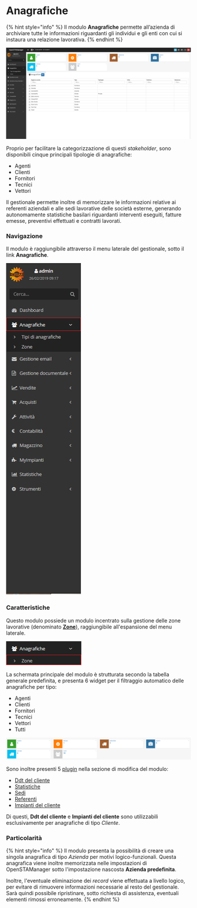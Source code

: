 # Anagrafiche

{% hint style="info" %}
Il modulo **Anagrafiche** permette all’azienda di archiviare tutte le informazioni riguardanti gli individui e gli enti con cui si instaura una relazione lavorativa.
{% endhint %}

![Screenshot Anagrafiche](../../../.gitbook/assets/interfacciaanagrafiche.PNG)

Proprio per facilitare la categorizzazione di questi _stakeholder_, sono disponibili cinque principali tipologie di anagrafiche:

* Agenti
* Clienti
* Fornitori
* Tecnici
* Vettori

Il gestionale permette inoltre di memorizzare le informazioni relative ai referenti aziendali e alle sedi lavorative delle società esterne, generando autonomamente statistiche basilari riguardanti interventi eseguiti, fatture emesse, preventivi effettuati e contratti lavorati.

### Navigazione

Il modulo è raggiungibile attraverso il menu laterale del gestionale, sotto il link **Anagrafiche**.

![](../../../.gitbook/assets/navigazioneanagrafiche.PNG)

### Caratteristiche

Questo modulo possiede un modulo incentrato sulla gestione delle zone lavorative \(denominato [**Zone**](zone.md)\), raggiungibile all'espansione del menu laterale.

![Navigazione Zone](../../../.gitbook/assets/navigazionezone%20%281%29%20%282%29%20%282%29.PNG)

La schermata principale del modulo è strutturata secondo la tabella generale predefinita, e presenta 6 widget per il filtraggio automatico delle anagrafiche per tipo:

* Agenti
* Clienti
* Fornitori
* Tecnici
* Vettori
* Tutti

![](../../../.gitbook/assets/widgetanagrafiche.PNG)

Sono inoltre presenti 5 [plugin](plugin/) nella sezione di modifica del modulo:

* [Ddt del cliente](plugin/ddtdelcliente.md)
* [Statistiche](plugin/statistiche.md)
* [Sedi](plugin/sedi.md)
* [Referenti](plugin/referenti.md)
* [Impianti del cliente](plugin/impiantidelcliente.md)

Di questi, **Ddt del cliente** e **Impianti del cliente** sono utilizzabili esclusivamente per anagrafiche di tipo _Cliente_.

### Particolarità

{% hint style="info" %}
Il modulo presenta la possibilità di creare una singola anagrafica di tipo _Azienda_ per motivi logico-funzionali. Questa anagrafica viene inoltre memorizzata nelle impostazioni di OpenSTAManager sotto l'impostazione nascosta **Azienda predefinita**.

Inoltre, l'eventuale eliminazione dei _record_ viene effettuata a livello logico, per evitare di rimuovere informazioni necessarie al resto del gestionale. Sarà quindi possibile ripristinare, sotto richiesta di assistenza, eventuali elementi rimossi erroneamente.
{% endhint %}


